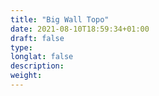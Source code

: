 ```yaml
---
title: "Big Wall Topo"
date: 2021-08-10T18:59:34+01:00
draft: false
type: 
longlat: false
description:
weight:
---
```


